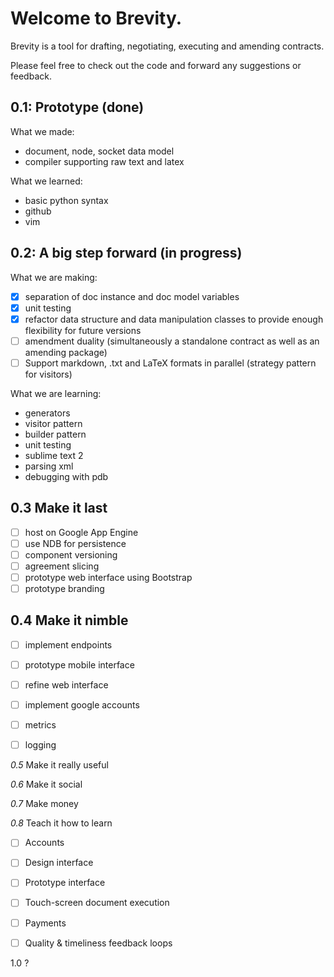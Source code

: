 Welcome to Brevity.
===================

Brevity is a tool for drafting, negotiating, executing and amending contracts. 

Please feel free to check out the code and forward any suggestions or feedback.

0.1: Prototype (done)
---------------------
What we made:

- document, node, socket data model
- compiler supporting raw text and latex

What we learned: 

- basic python syntax
- github
- vim

0.2: A big step forward (in progress)
--------------------------------------
What we are making:

- [x] separation of doc instance and doc model variables
- [x] unit testing
- [x] refactor data structure and data manipulation classes to provide enough flexibility for future versions
- [ ] amendment duality (simultaneously a standalone contract as well as an amending package)
- [ ] Support markdown, .txt and LaTeX formats in parallel (strategy pattern for visitors)

What we are learning:

- generators
- visitor pattern
- builder pattern
- unit testing
- sublime text 2
- parsing xml
- debugging with pdb

0.3 Make it last
----------------
- [ ] host on Google App Engine
- [ ] use NDB for persistence
- [ ] component versioning
- [ ] agreement slicing
- [ ] prototype web interface using Bootstrap
- [ ] prototype branding

0.4 Make it nimble
------------------
- [ ] implement endpoints
- [ ] prototype mobile interface
- [ ] refine web interface
- [ ] implement google accounts
- [ ] metrics
- [ ] logging


_0.5_ Make it really useful

_0.6_ Make it social

_0.7_ Make money

_0.8_ Teach it how to learn

- [ ] Accounts
- [ ] Design interface
- [ ] Prototype interface
- [ ] Touch-screen document execution
- [ ] Payments
- [ ] Quality & timeliness feedback loops


1.0 ? 
